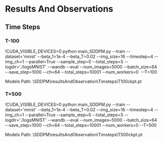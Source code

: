 # Results And Observations


## Time Steps
### T-100
!CUDA_VISIBLE_DEVICES=0 python main_SDDPM.py --train --dataset='mnist' --beta_1=1e-4 --beta_T=0.02 --img_size=16 --timestep=4 --img_ch=1 --parallel=True --sample_step=0 --total_steps=5 --logdir='./logsMNIST' --wandb --eval --num_images=5000 --batch_size=64 --save_step=1000 --ch=64 --total_steps=10001 --num_workers=0  --T=100

Models Path: \SDDPM\resultsAndObservation\Timsteps\T100ckpt.pt

### T=500
!CUDA_VISIBLE_DEVICES=0 python main_SDDPM.py --train --dataset='mnist' --beta_1=1e-4 --beta_T=0.02 --img_size=16 --timestep=4 --img_ch=1 --parallel=True --sample_step=0 --total_steps=5 --logdir='./logsMNIST' --wandb --eval --num_images=5000 --batch_size=64 --save_step=1000 --ch=64 --total_steps=10001 --num_workers=0  --T=500

Models Path: \SDDPM\resultsAndObservation\Timsteps\T500ckpt.pt